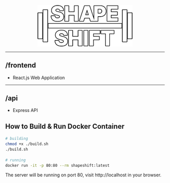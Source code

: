 <div>
<div align="center"><img src="frontend/assets/ShapeShiftLogo.png" width="300"/>
</div>

---
## /frontend 
* React.js Web Application
---
## /api
* Express API

## How to Build & Run Docker Container
```sh
# building
chmod +x ./build.sh
./build.sh

# running
docker run -it -p 80:80 --rm shapeshift:latest
```
The server will be running on port 80, visit http://localhost in your browser.